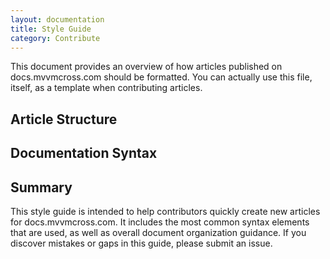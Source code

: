```yaml
---
layout: documentation
title: Style Guide
category: Contribute
---
```

This document provides an overview of how articles published on docs.mvvmcross.com should be formatted. You can actually use this file, itself, as a template when contributing articles.
## Article Structure

## Documentation Syntax

## Summary
This style guide is intended to help contributors quickly create new articles for docs.mvvmcross.com. It includes the most common syntax elements that are used, as well as overall document organization guidance. If you discover mistakes or gaps in this guide, please submit an issue.